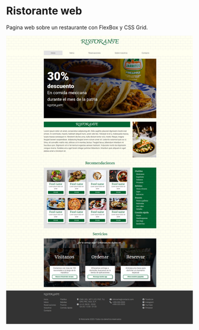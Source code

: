 # Ristorante web
Pagina web sobre un restaurante con FlexBox y CSS Grid.

![](img/full-page-ss.png)
